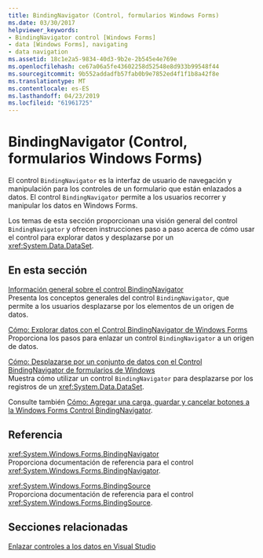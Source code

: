 ```yaml
---
title: BindingNavigator (Control, formularios Windows Forms)
ms.date: 03/30/2017
helpviewer_keywords:
- BindingNavigator control [Windows Forms]
- data [Windows Forms], navigating
- data navigation
ms.assetid: 18c1e2a5-9834-40d3-9b2e-2b545e4e769e
ms.openlocfilehash: ce67a06a5fe43602258d52548e8d933b99548f44
ms.sourcegitcommit: 9b552addadfb57fab0b9e7852ed4f1f1b8a42f8e
ms.translationtype: MT
ms.contentlocale: es-ES
ms.lasthandoff: 04/23/2019
ms.locfileid: "61961725"
---
```

# <a name="bindingnavigator-control-windows-forms"></a>BindingNavigator (Control, formularios Windows Forms)
El control `BindingNavigator` es la interfaz de usuario de navegación y manipulación para los controles de un formulario que están enlazados a datos. El control `BindingNavigator` permite a los usuarios recorrer y manipular los datos en Windows Forms.  
  
 Los temas de esta sección proporcionan una visión general del control `BindingNavigator` y ofrecen instrucciones paso a paso acerca de cómo usar el control para explorar datos y desplazarse por un <xref:System.Data.DataSet>.  
  
## <a name="in-this-section"></a>En esta sección  
 [Información general sobre el control BindingNavigator](bindingnavigator-control-overview-windows-forms.md)  
 Presenta los conceptos generales del control `BindingNavigator`, que permite a los usuarios desplazarse por los elementos de un origen de datos.  
  
 [Cómo: Explorar datos con el Control BindingNavigator de Windows Forms](how-to-navigate-data-with-the-windows-forms-bindingnavigator-control.md)  
 Proporciona los pasos para enlazar un control `BindingNavigator` a un origen de datos.  
  
 [Cómo: Desplazarse por un conjunto de datos con el Control BindingNavigator de formularios de Windows](move-through-a-dataset-with-wf-bindingnavigator-control.md)  
 Muestra cómo utilizar un control `BindingNavigator` para desplazarse por los registros de un <xref:System.Data.DataSet>.  
  
 Consulte también [Cómo: Agregar una carga, guardar y cancelar botones a la Windows Forms Control BindingNavigator](load-save-and-cancel-bindingnavigator.md).  
  
## <a name="reference"></a>Referencia  
 <xref:System.Windows.Forms.BindingNavigator>  
 Proporciona documentación de referencia para el control <xref:System.Windows.Forms.BindingNavigator>.  
  
 <xref:System.Windows.Forms.BindingSource>  
 Proporciona documentación de referencia para el control <xref:System.Windows.Forms.BindingSource>.  
  
## <a name="related-sections"></a>Secciones relacionadas  
 [Enlazar controles a los datos en Visual Studio](/visualstudio/data-tools/bind-controls-to-data-in-visual-studio)
